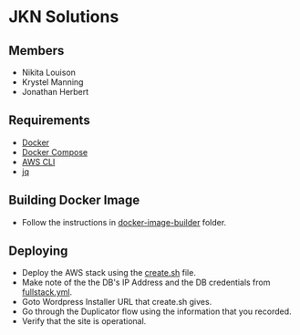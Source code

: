 # JKN Solutions

## Members
- Nikita Louison
- Krystel Manning
- Jonathan Herbert

## Requirements
- [Docker](https://www.docker.com/)
- [Docker Compose](https://docs.docker.com/compose/)
- [AWS CLI](https://aws.amazon.com/cli/)
- [jq](https://stedolan.github.io/jq/)

## Building Docker Image
- Follow the instructions in [docker-image-builder](docker-image-builder) folder.

## Deploying
- Deploy the AWS stack using the [create.sh](create.sh) file.
- Make note of the the DB's IP Address and the DB credentials from [fullstack.yml](fullstack.yml).
- Goto Wordpress Installer URL that create.sh gives.
- Go through the Duplicator flow using the information that you recorded.
- Verify that the site is operational.
